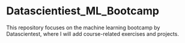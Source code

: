 # Datascientiest_ML_Bootcamp
This repository focuses on the machine learning bootcamp by Datascientest, where I will add course-related exercises and projects.
